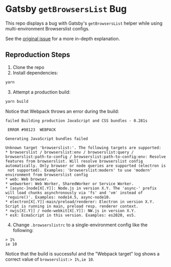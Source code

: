 # Gatsby `getBrowsersList` Bug

This repo displays a bug with Gatsby's `getBrowsersList` helper while using multi-environment Browserslist configs.

See the [original issue](https://github.com/gatsbyjs/gatsby/issues/29943) for a more in-depth explanation.

## Reproduction Steps

1. Clone the repo
2. Install dependencies:

```bash
yarn
```

3. Attempt a production build:

```bash
yarn build
```

Notice that Webpack throws an error during the build:

```
failed Building production JavaScript and CSS bundles - 0.281s

 ERROR #98123  WEBPACK

Generating JavaScript bundles failed

Unknown target 'browserslist:'. The following targets are supported:
* browserslist / browserslist:env / browserslist:query / browserslist:path-to-config / browserslist:path-to-config:env: Resolve
features from browserslist. Will resolve browserslist config automatically. Only browser or node queries are supported (electron is
 not supported). Examples: 'browserslist:modern' to use 'modern' environment from browserslist config
* web: Web browser.
* webworker: Web Worker, SharedWorker or Service Worker.
* [async-]node[X[.Y]]: Node.js in version X.Y. The 'async-' prefix will load chunks asynchronously via 'fs' and 'vm' instead of
'require()'. Examples: node14.5, async-node10.
* electron[X[.Y]]-main/preload/renderer: Electron in version X.Y. Script is running in main, preload resp. renderer context.
* nwjs[X[.Y]] / node-webkit[X[.Y]]: NW.js in version X.Y.
* esX: EcmaScript in this version. Examples: es2020, es5.
```

4. Change `.browserslistrc` to a single-environment config like the following:

```
> 1%
ie 10
```

Notice that the build is successful and the "Webpack target" log shows a correct value of `browserslist:> 1%,ie 10`.
